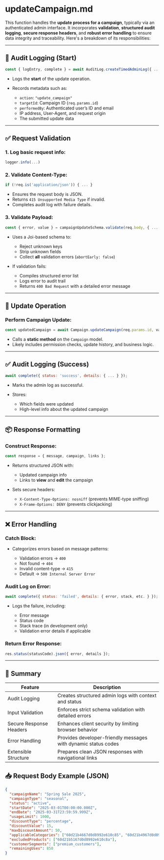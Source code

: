 # updateCampaign.md

This function handles the **update process for a campaign**, typically via an authenticated admin interface. It incorporates **validation**, **structured audit logging**, **secure response headers**, and **robust error handling** to ensure data integrity and traceability. Here's a breakdown of its responsibilities:

---

## 🔐 Audit Logging (Start)
```js
const { logEntry, complete } = await AuditLog.createTimedAdminLog({ ... });
````

* Logs the **start** of the update operation.
* Records metadata such as:

  * `action`: `"update_campaign"`
  * `targetId`: Campaign ID (`req.params.id`)
  * `performedBy`: Authenticated user’s ID and email
  * IP address, User-Agent, and request origin
  * The submitted update data

---

## ✅ Request Validation

### 1. Log basic request info:

```js
logger.info(...)
```

### 2. Validate Content-Type:

```js
if (!req.is('application/json')) { ... }
```

* Ensures the request body is JSON.
* Returns `415 Unsupported Media Type` if invalid.
* Completes audit log with failure details.

### 3. Validate Payload:

```js
const { error, value } = campaignUpdateSchema.validate(req.body, { ... });
```

* Uses a Joi-based schema to:

  * Reject unknown keys
  * Strip unknown fields
  * Collect **all** validation errors (`abortEarly: false`)
* If validation fails:

  * Compiles structured error list
  * Logs error to audit trail
  * Returns `400 Bad Request` with a detailed error message

---

## 🔄 Update Operation

### Perform Campaign Update:

```js
const updatedCampaign = await Campaign.updateCampaign(req.params.id, value, req.user._id);
```

* Calls a **static method** on the `Campaign` model.
* Likely includes permission checks, update history, and business logic.

---

## ✅ Audit Logging (Success)

```js
await complete({ status: 'success', details: { ... } });
```

* Marks the admin log as successful.
* Stores:

  * Which fields were updated
  * High-level info about the updated campaign

---

## 📦 Response Formatting

### Construct Response:

```js
const response = { message, campaign, links };
```

* Returns structured JSON with:

  * Updated campaign info
  * Links to **view** and **edit** the campaign
* Sets secure headers:

  * `X-Content-Type-Options: nosniff` (prevents MIME-type sniffing)
  * `X-Frame-Options: DENY` (prevents clickjacking)

---

## ❌ Error Handling

### Catch Block:

* Categorizes errors based on message patterns:

  * Validation errors → `400`
  * Not found → `404`
  * Invalid content-type → `415`
  * Default → `500 Internal Server Error`

### Audit Log on Error:

```js
await complete({ status: 'failed', details: { error, stack, etc. } });
```

* Logs the failure, including:

  * Error message
  * Status code
  * Stack trace (in development only)
  * Validation error details if applicable

### Return Error Response:

```js
res.status(statusCode).json({ error, details });
```

---

## 📘 Summary

| Feature                 | Description                                                    |
| ----------------------- | -------------------------------------------------------------- |
| Audit Logging           | Creates structured admin logs with context and status          |
| Input Validation        | Enforces strict schema validation with detailed errors         |
| Secure Response Headers | Enhances client security by limiting browser behavior          |
| Error Handling          | Provides developer-friendly messages with dynamic status codes |
| Extensible Structure    | Prepares clean JSON responses with navigational links          |


## 📥 Request Body Example (JSON)

```json
{
  "campaignName": "Spring Sale 2025",
  "campaignType": "seasonal",
  "status": "active",
  "startDate": "2025-03-01T00:00:00.000Z",
  "endDate": "2025-03-31T23:59:59.999Z",
  "usageLimit": 1000,
  "discountType": "percentage",
  "discountValue": 15,
  "maxDiscountAmount": 50,
  "applicableCategories": ["60d21b4667d0d8992e610c85", "60d21b4967d0d8992e610c87"],
  "excludedProducts": ["60d21b5167d0d8992e610c8a"],
  "customerSegments": ["premium_customers"],
  "remainingUses": 850
}
